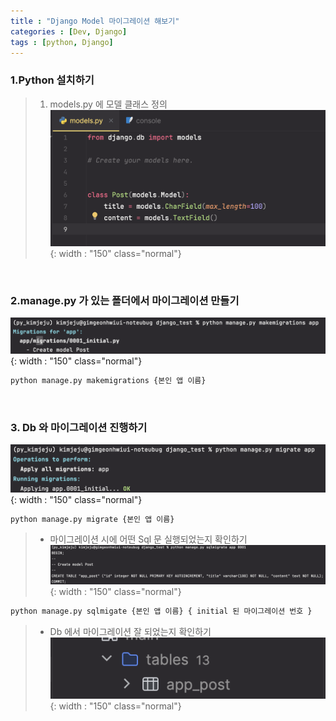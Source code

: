 ```yaml
---
title : "Django Model 마이그레이션 해보기"
categories : [Dev, Django]
tags : [python, Django]
---
```




### 1.Python 설치하기
> 1. models.py 에 모델 클래스 정의
![content image](/assets/img/23-12-27_post/1.png){: width : "150" class="normal"}
>


<br />      

### 2.manage.py 가 있는 폴더에서 마이그레이션 만들기
![content image](/assets/img/23-12-27_post/2.png){: width : "150" class="normal"}
>
```python
python manage.py makemigrations {본인 앱 이름}
```


<br />

### 3. Db 와 마이그레이션 진행하기
![content image](/assets/img/23-12-27_post/3.png){: width : "150" class="normal"}
>
```python
python manage.py migrate {본인 앱 이름}
```
> - 마이그레이션 시에 어떤 Sql 문 실행되었는지 확인하기
> ![content image](/assets/img/23-12-27_post/4.png){: width : "150" class="normal"}
```python
python manage.py sqlmigate {본인 앱 이름} { initial 된 마이그레이션 번호 }
```
> - Db 에서 마이그레이션 잘 되었는지 확인하기
> ![content image](/assets/img/23-12-27_post/5.png){: width : "150" class="normal"}













